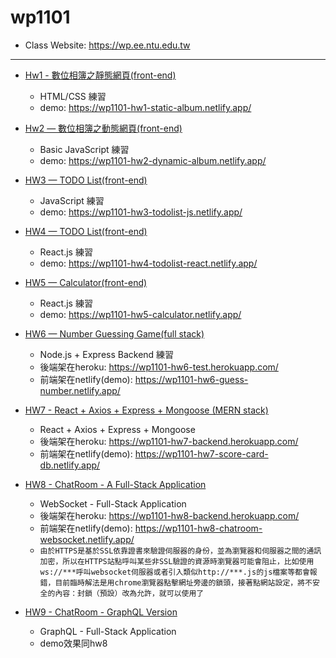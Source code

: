 # wp1101
- Class Website: https://wp.ee.ntu.edu.tw

---
- [Hw1 - 數位相簿之靜態網頁(front-end)](https://github.com/Bosh-Kuo/wp1101/tree/main/hw1) 
  - HTML/CSS 練習
  - demo: https://wp1101-hw1-static-album.netlify.app/

- [Hw2 — 數位相簿之動態網頁(front-end)](https://github.com/Bosh-Kuo/wp1101/tree/main/hw2)
  - Basic JavaScript 練習
  - demo: https://wp1101-hw2-dynamic-album.netlify.app/
  
- [HW3 — TODO List(front-end)](https://github.com/Bosh-Kuo/wp1101/tree/main/hw3)
  - JavaScript 練習 
  - demo: https://wp1101-hw3-todolist-js.netlify.app/

- [HW4 — TODO List(front-end)](https://github.com/Bosh-Kuo/wp1101/tree/main/hw4)
  - React.js 練習
  - demo: https://wp1101-hw4-todolist-react.netlify.app/

- [HW5 — Calculator(front-end)](https://github.com/Bosh-Kuo/wp1101/tree/main/hw5)
  - React.js 練習
  - demo: https://wp1101-hw5-calculator.netlify.app/

- [HW6 — Number Guessing Game(full stack)](https://github.com/Bosh-Kuo/wp1101/tree/main/hw6)
  - Node.js + Express Backend 練習
  - 後端架在heroku: https://wp1101-hw6-test.herokuapp.com/
  - 前端架在netlify(demo): https://wp1101-hw6-guess-number.netlify.app/

- [HW7 - React + Axios + Express + Mongoose (MERN stack)](https://github.com/Bosh-Kuo/wp1101/tree/main/hw7)
  - React + Axios + Express + Mongoose
  - 後端架在heroku: https://wp1101-hw7-backend.herokuapp.com/
  - 前端架在netlify(demo): https://wp1101-hw7-score-card-db.netlify.app/

- [HW8 - ChatRoom - A Full-Stack Application](https://github.com/Bosh-Kuo/wp1101/tree/main/hw8)
  - WebSocket - Full-Stack Application
  - 後端架在heroku: https://wp1101-hw8-backend.herokuapp.com/
  - 前端架在netlify(demo): https://wp1101-hw8-chatroom-websocket.netlify.app/
  - `由於HTTPS是基於SSL依靠證書來驗證伺服器的身份，並為瀏覽器和伺服器之間的通訊加密，所以在HTTPS站點呼叫某些非SSL驗證的資源時瀏覽器可能會阻止，比如使用ws://***呼叫websocket伺服器或者引入類似http://***.js的js檔案等都會報錯，目前臨時解法是用chrome瀏覽器點擊網址旁邊的鎖頭，接著點網站設定，將不安全的內容：封鎖（預設）改為允許，就可以使用了`

- [HW9 - ChatRoom - GraphQL Version](https://github.com/Bosh-Kuo/wp1101/tree/main/hw9)
  - GraphQL - Full-Stack Application
  - demo效果同hw8

